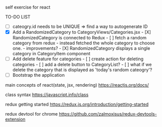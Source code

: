 self exercise for react

TO-DO LIST
- [ ] cateogry.id needs to be UNIQUE => find a way to autogenerate ID
- [X] Add a RandomizedCategory to CategoryViews/Categories.jsx
      - [X] RandomizedCategory is connected to Redux
      - [ ] fetch a random category from redux
            - instead fetched the whole category to choose one.
            - improvements?
      - [X] RandomizedCategory displays a single category in CategoryItem component
- [ ] Add delete feature for categories
      - [ ] create action for deleting categories
      - [ ] add a delete button to CategoryList?
      - [ ] what if we delete the category that is displayed as 'today's random cateogry'?
- [ ] Bootstrap the application

main concepts of react(state, jsx, rendering)
https://reactjs.org/docs/

class syntax
https://javascript.info/class

redux getting started
https://redux.js.org/introduction/getting-started

redux devtool for chrome
https://github.com/zalmoxisus/redux-devtools-extension